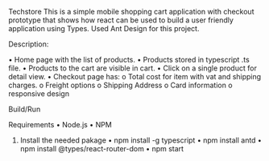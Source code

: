 Techstore
This is a simple mobile shopping cart application with checkout prototype that shows how react can be used to build a user friendly application using Types. Used Ant Design for this project.

Description:

•	Home page with the list of products.
•	Products stored in typescript .ts file.
•	Products to the cart are visible in cart. 
•	Click on a single product for detail view.
•	Checkout page has:
o	Total cost for item with vat and shipping charges.
o	Freight options
o	Shipping Address
o	Card information
o	responsive design
  
  Build/Run
  
  Requirements
•	Node.js
•	NPM

1.	Install the needed pakage
•	npm install -g typescript
•	npm install antd
•	npm install  @types/react-router-dom
•	npm start
